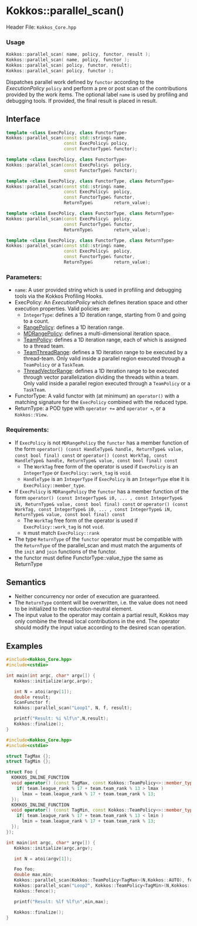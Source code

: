 # Kokkos::parallel_scan()

Header File: `Kokkos_Core.hpp`

### Usage 
```c++
Kokkos::parallel_scan( name, policy, functor, result );
Kokkos::parallel_scan( name, policy, functor );
Kokkos::parallel_scan( policy, functor, result);
Kokkos::parallel_scan( policy, functor );
```

Dispatches parallel work defined by `functor` according to the *ExecutionPolicy* `policy` and perform a pre or post scan of the contributions
provided by the work items. The optional label `name` is used by profiling and debugging tools.  If provided, the final result is placed in result. 

## Interface

```cpp
template <class ExecPolicy, class FunctorType>
Kokkos::parallel_scan(const std::string& name, 
                      const ExecPolicy& policy, 
                      const FunctorType& functor);
```

```cpp
template <class ExecPolicy, class FunctorType>
Kokkos::parallel_scan(const ExecPolicy&  policy, 
                      const FunctorType& functor);
```

```cpp
template <class ExecPolicy, class FunctorType, class ReturnType>
Kokkos::parallel_scan(const std::string& name, 
                      const ExecPolicy&  policy, 
                      const FunctorType& functor, 
                      ReturnType&        return_value);
```

```cpp
template <class ExecPolicy, class FunctorType, class ReturnType>
Kokkos::parallel_scan(const ExecPolicy&  policy, 
                      const FunctorType& functor, 
                      ReturnType&        return_value);
```

```cpp
template <class ExecPolicy, class FunctorType, class ReturnType>
Kokkos::parallel_scan(const std::string& name, 
                      const ExecPolicy&  policy, 
                      const FunctorType& functor, 
                      ReturnType&        return_value);
```

### Parameters:

  * `name`: A user provided string which is used in profiling and debugging tools via the Kokkos Profiling Hooks. 
  * ExecPolicy: An *ExecutionPolicy* which defines iteration space and other execution properties. Valid policies are:
    * `IntegerType`: defines a 1D iteration range, starting from 0 and going to a count.
    * [RangePolicy](Kokkos%3A%3ARangePolicy): defines a 1D iteration range. 
    * [MDRangePolicy](Kokkos%3A%3AMDRangePolicy): defines a multi-dimensional iteration space.
    * [TeamPolicy](Kokkos%3A%3ATeamPolicy): defines a 1D iteration range, each of which is assigned to a thread team.
    * [TeamThreadRange](Kokkos%3A%3ANestedPolicies): defines a 1D iteration range to be executed by a thread-team. Only valid inside a parallel region executed through a `TeamPolicy` or a `TaskTeam`.
    * [ThreadVectorRange](Kokkos%3A%3ANestedPolicies): defines a 1D iteration range to be executed through vector parallelization dividing the threads within a team.  Only valid inside a parallel region executed through a `TeamPolicy` or a `TaskTeam`.
  * FunctorType: A valid functor with (at minimum) an `operator()` with a matching signature for the `ExecPolicy` combined with the reduced type.
  * ReturnType: a POD type with `operator +=` and `operator =`, or a `Kokkos::View`.  

### Requirements:
  
  * If `ExecPolicy` is not `MDRangePolicy` the `functor` has a member function of the form `operator() (const HandleType& handle, ReturnType& value, const bool final) const` or `operator() (const WorkTag, const HandleType& handle, ReturnType& value, const bool final) const` 
    * The `WorkTag` free form of the operator is used if `ExecPolicy` is an `IntegerType` or `ExecPolicy::work_tag` is `void`.
    * `HandleType` is an `IntegerType` if `ExecPolicy` is an `IntegerType` else it is `ExecPolicy::member_type`.
  * If `ExecPolicy` is `MDRangePolicy` the `functor` has a member function of the form `operator() (const IntegerType& i0, ... , const IntegerType& iN, ReturnType& value, const bool final) const` or `operator() (const WorkTag, const IntegerType& i0, ... , const IntegerType& iN, ReturnType& value, const bool final) const` 
    * The `WorkTag` free form of the operator is used if `ExecPolicy::work_tag` is not `void`.
    * `N` must match `ExecPolicy::rank`
  * The type `ReturnType` of the `functor` operator must be compatible with the `ReturnType` of the parallel_scan and must match the arguments of the `init` and `join` functions of the functor.  
  * the functor must define FunctorType::value_type the same as ReturnType
       
## Semantics

* Neither concurrency nor order of execution are guaranteed. 
* The `ReturnType` content will be overwritten, i.e. the value does not need to be initialized to the reduction-neutral element. 
* The input value to the operator may contain a partial result, Kokkos may only combine the thread local contributions in the end. The operator should modify the input value according to the desired scan operation. 

## Examples

```c++
#include<Kokkos_Core.hpp>
#include<cstdio> 

int main(int argc, char* argv[]) {
   Kokkos::initialize(argc,argv);

   int N = atoi(argv[1]);
   double result;
   ScanFunctor f;
   Kokkos::parallel_scan("Loop1", N, f, result);

   printf("Result: %i %lf\n",N,result);
   Kokkos::finalize();
}
```

```c++
#include<Kokkos_Core.hpp>
#include<cstdio> 

struct TagMax {};
struct TagMin {};

struct Foo {
  KOKKOS_INLINE_FUNCTION
  void operator() (const TagMax, const Kokkos::TeamPolicy<>::member_type& team, double& lmax) const {
    if( team.league_rank % 17 + team.team_rank % 13 > lmax )
      lmax = team.league_rank % 17 + team.team_rank % 13;
  });
  KOKKOS_INLINE_FUNCTION
  void operator() (const TagMin, const Kokkos::TeamPolicy<>::member_type& team, double& lmin ) const {
    if( team.league_rank % 17 + team.team_rank % 13 < lmin )
      lmin = team.league_rank % 17 + team.team_rank % 13;
  });
});

int main(int argc, char* argv[]) {
   Kokkos::initialize(argc,argv);

   int N = atoi(argv[1]);

   Foo foo;
   double max,min;
   Kokkos::parallel_scan(Kokkos::TeamPolicy<TagMax>(N,Kokkos::AUTO), foo, max);
   Kokkos::parallel_scan("Loop2", Kokkos::TeamPolicy<TagMin>(N,Kokkos::AUTO), foo, min);
   Kokkos::fence();

   printf("Result: %lf %lf\n",min,max);

   Kokkos::finalize();
}
```


